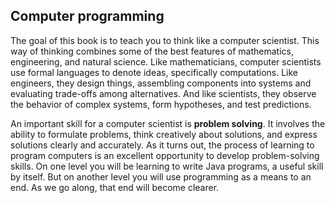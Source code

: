 ##  Computer programming


The goal of this book is to teach you to think like a computer scientist.
This way of thinking combines some of the best features of mathematics, engineering, and natural science.
Like mathematicians, computer scientists use formal languages to denote ideas, specifically computations.
Like engineers, they design things, assembling components into systems and evaluating trade-offs among alternatives.
And like scientists, they observe the behavior of complex systems, form hypotheses, and test predictions.


An important skill for a computer scientist is **problem solving**.
It involves the ability to formulate problems, think creatively about solutions, and express solutions clearly and accurately.
As it turns out, the process of learning to program computers is an excellent opportunity to develop problem-solving skills.
On one level you will be learning to write Java programs, a useful skill by itself.
But on another level you will use programming as a means to an end.
As we go along, that end will become clearer.